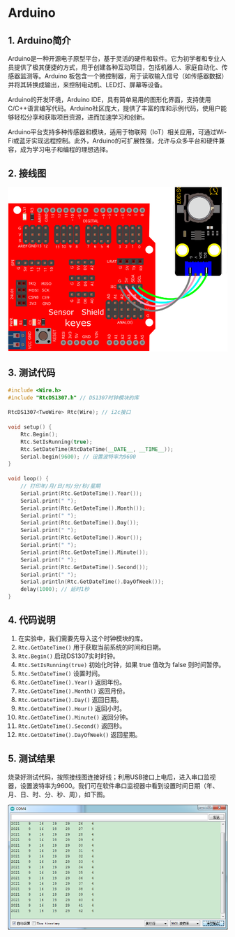 # Arduino


## 1. Arduino简介  

Arduino是一种开源电子原型平台，基于灵活的硬件和软件。它为初学者和专业人员提供了极其便捷的方式，用于创建各种互动项目，包括机器人、家庭自动化、传感器监测等。Arduino 板包含一个微控制器，用于读取输入信号（如传感器数据）并将其转换成输出，来控制电动机、LED灯、屏幕等设备。  

Arduino的开发环境，Arduino IDE，具有简单易用的图形化界面，支持使用C/C++语言编写代码。Arduino社区庞大，提供了丰富的库和示例代码，使用户能够轻松分享和获取项目资源，进而加速学习和创新。  

Arduino平台支持多种传感器和模块，适用于物联网（IoT）相关应用，可通过Wi-Fi或蓝牙实现远程控制。此外，Arduino的可扩展性强，允许与众多平台和硬件兼容，成为学习电子和编程的理想选择。  

## 2. 接线图  

![](media/887d12e82c97b04100d6f562d84c51fc.png)  

## 3. 测试代码  

```cpp  
#include <Wire.h>  
#include "RtcDS1307.h" // DS1307时钟模块的库  

RtcDS1307<TwoWire> Rtc(Wire); // i2c接口  

void setup() {  
    Rtc.Begin();  
    Rtc.SetIsRunning(true);  
    Rtc.SetDateTime(RtcDateTime(__DATE__, __TIME__));  
    Serial.begin(9600); // 设置波特率为9600  
}  

void loop() {  
    // 打印年/月/日/时/分/秒/星期  
    Serial.print(Rtc.GetDateTime().Year());  
    Serial.print(" ");  
    Serial.print(Rtc.GetDateTime().Month());  
    Serial.print(" ");  
    Serial.print(Rtc.GetDateTime().Day());  
    Serial.print(" ");  
    Serial.print(Rtc.GetDateTime().Hour());  
    Serial.print(" ");  
    Serial.print(Rtc.GetDateTime().Minute());  
    Serial.print(" ");  
    Serial.print(Rtc.GetDateTime().Second());  
    Serial.print(" ");  
    Serial.println(Rtc.GetDateTime().DayOfWeek());  
    delay(1000); // 延时1秒  
}  
```  

## 4. 代码说明  

1. 在实验中，我们需要先导入这个时钟模块的库。  
2. `Rtc.GetDateTime()` 用于获取当前系统的时间和日期。  
3. `Rtc.Begin()` 启动DS1307实时时钟。  
4. `Rtc.SetIsRunning(true)` 初始化时钟，如果 true 值改为 false 则时间暂停。  
5. `Rtc.SetDateTime()` 设置时间。  
6. `Rtc.GetDateTime().Year()` 返回年份。  
7. `Rtc.GetDateTime().Month()` 返回月份。  
8. `Rtc.GetDateTime().Day()` 返回日期。  
9. `Rtc.GetDateTime().Hour()` 返回小时。  
10. `Rtc.GetDateTime().Minute()` 返回分钟。  
11. `Rtc.GetDateTime().Second()` 返回秒。  
12. `Rtc.GetDateTime().DayOfWeek()` 返回星期。  

## 5. 测试结果  

烧录好测试代码，按照接线图连接好线；利用USB接口上电后，进入串口监视器，设置波特率为9600。我们可在软件串口监视器中看到设置时间日期（年、月、日、时、分、秒、周），如下图。  

![](media/1bdfeaa69c4387a96c3b9c9b6a43e1ff.png)





